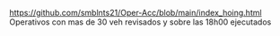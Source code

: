 https://github.com/smblnts21/Oper-Acc/blob/main/index_hoing.html
Operativos con mas de 30 veh revisados y sobre las 18h00 ejecutados
